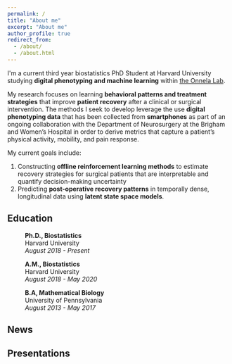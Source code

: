 ```yaml
---
permalink: /
title: "About me"
excerpt: "About me"
author_profile: true
redirect_from: 
  - /about/
  - /about.html
---
```


I'm a current third year biostatistics PhD Student at Harvard University studying **digital phenotyping and machine learning** within [the Onnela Lab](https://www.hsph.harvard.edu/onnela-lab/). 

My research focuses on learning **behavioral patterns and treatment strategies** that improve **patient recovery** after a clinical or surgical intervention. The methods I seek to develop leverage the use **digital phenotyping data** that has been collected from **smartphones** as part of an ongoing collaboration with the Department of Neurosurgery at the Brigham and Women’s Hospital in order to derive metrics that capture a patient’s physical activity, mobility, and pain response.

My current goals include: 
1. Constructing **offline reinforcement learning methods** to estimate recovery strategies for surgical patients that are interpretable and quantify decision-making uncertainty
1. Predicting **post-operative recovery patterns** in temporally dense, longitudinal data using **latent state space models**. 


## Education

<p style="margin-left: 40px"><b>Ph.D., Biostatistics</b>
<br> Harvard University
<br><i>August 2018 - Present</i></p>

<p style="margin-left: 40px"><b>A.M., Biostatistics</b>
<br> Harvard University
<br><i>August 2018 - May 2020</i></p>

<p style="margin-left: 40px"><b>B.A, Mathematical Biology</b>
<br> University of Pennsylvania
<br><i>August 2013 - May 2017</i></p>

## News

## Presentations
